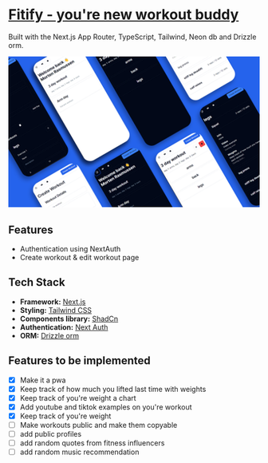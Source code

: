 # [Fitify - you're new workout buddy](https://fitify-phi.vercel.app/)

Built with the Next.js App Router, TypeScript, Tailwind, Neon db and Drizzle orm.

![Kicks Webshop](./public/thumbnail.jpg)

## Features

 - Authentication using NextAuth
 - Create workout & edit workout page


## Tech Stack

- **Framework:** [Next.js](https://nextjs.org)
- **Styling:** [Tailwind CSS](https://tailwindcss.com)
- **Components library:** [ShadCn](https://ui.shadcn.com/)
- **Authentication:** [Next Auth](https://next-auth.js.org/)
- **ORM:** [Drizzle orm](https://orm.drizzle.team/)


## Features to be implemented

- [x] Make it a pwa
- [x] Keep track of how much you lifted last time with weights
- [x] Keep track of you're weight a chart
- [x] Add youtube and tiktok examples on you're workout
- [x] Keep track of you're weight
- [ ] Make workouts public and make them copyable
- [ ] add public profiles
- [ ] add random quotes from fitness influencers
- [ ] add random music recommendation
